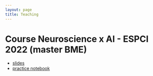```yaml
---
layout: page
title: Teaching
---
```


# Course Neuroscience x AI - ESPCI 2022 (master BME)
- [slides](assets/pdfs/slides_espci2022.pdf) 
- [practice notebook](https://colab.research.google.com/drive/1PbFEHnPDl1Rtc133KT9B42Ou6ng5JgE0?usp=sharing)

